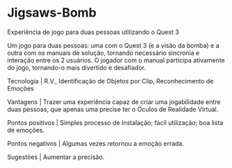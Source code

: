 # Jigsaws-Bomb

Experiência de jogo para duas pessoas utilizando o Quest 3

Um jogo para duas pessoas: uma com o Quest 3 (e a visão da bomba) e a outra com os manuais de solução, tornando necessário sincronia e interação entre os 2 usuários. O jogador com o manual participa ativamente do jogo, tornando-o mais divertido e desafiador.

Tecnologia | R.V., Identificação de Objetos por Clip, Reconhecimento de Emoções

Vantagens | Trazer uma experiência capaz de criar uma jogabilidade entre duas pessoas, que apenas uma precise ter o Óculos de Realidade Virtual.

Pontos positivos | Simples processo de Instalação; fácil utilização; boa lista de emoções.

Pontos negativos | Algumas vezes retornou a emoção errada.

Sugestões | Aumentar a precisão. 
